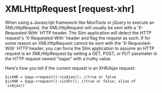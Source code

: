 # XMLHttpRequest [request-xhr] #

When using a Javascript framework like MooTools or jQuery to execute an XMLHttpRequest, the XMLHttpRequest will usually be sent with a 'X-Requested-With' HTTP header. The Slim application will detect the HTTP request's 'X-Requested-With' header and flag the request as such. If for some reason an XMLHttpRequest cannot be sent with the 'X-Requested-With' HTTP header, you can force the Slim application to assume an HTTP request is an XMLHttpRequest by setting a GET, POST, or PUT parameter in the HTTP request named "isajax" with a truthy value.

Here's how you tell if the current request is an XHR/Ajax request:

    $isXHR = $app->request()->isAjax(); //true or false
    $isXHR = $app->request()->isXhr(); //true or false; alias of `isAjax()`